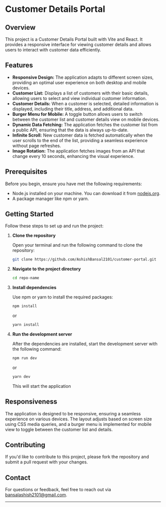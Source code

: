 # Customer Details Portal

## Overview

This project is a Customer Details Portal built with Vite and React. It provides a responsive interface for viewing customer details and allows users to interact with customer data efficiently.

## Features

- **Responsive Design:** The application adapts to different screen sizes, providing an optimal user experience on both desktop and mobile devices.
- **Customer List:** Displays a list of customers with their basic details, allowing users to select and view individual customer information.
- **Customer Details:** When a customer is selected, detailed information is displayed, including their title, address, and additional data.
- **Burger Menu for Mobile:** A toggle button allows users to switch between the customer list and customer details view on mobile devices.
- **Dynamic Data Fetching:** The application fetches the customer list from a public API, ensuring that the data is always up-to-date.
- **Infinite Scroll:** New customer data is fetched automatically when the user scrolls to the end of the list, providing a seamless experience without page refreshes.
- **Image Rotation:** The application fetches images from an API that change every 10 seconds, enhancing the visual experience.

## Prerequisites

Before you begin, ensure you have met the following requirements:

- Node.js installed on your machine. You can download it from [nodejs.org](https://nodejs.org/).
- A package manager like npm or yarn.

## Getting Started

Follow these steps to set up and run the project:

1. **Clone the repository**

   Open your terminal and run the following command to clone the repository:

   ```bash
   git clone https://github.com/AshishBansal2101/customer-portal.git
   ```

2. **Navigate to the project directory**

   ```bash
   cd repo-name
   ```

3. **Install dependencies**

   Use npm or yarn to install the required packages:

   ```bash
   npm install
   ```

   or

   ```bash
   yarn install
   ```

4. **Run the development server**

   After the dependencies are installed, start the development server with the following command:

   ```bash
   npm run dev
   ```

   or

   ```bash
   yarn dev
   ```

   This will start the application

## Responsiveness

The application is designed to be responsive, ensuring a seamless experience on various devices. The layout adjusts based on screen size using CSS media queries, and a burger menu is implemented for mobile view to toggle between the customer list and details.

## Contributing

If you'd like to contribute to this project, please fork the repository and submit a pull request with your changes.

## Contact

For questions or feedback, feel free to reach out via [bansalashish2101@gmail.com](mailto:bansalashish2101@gmail.com).

---
